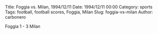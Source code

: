 Title: Foggia vs. Milan, 1994/12/11
Date: 1994/12/11 00:00
Category: sports
Tags: football, football scores, Foggia, Milan
Slug: foggia-vs-milan
Author: carbonero


Foggia 1 - 3 Milan
